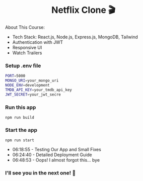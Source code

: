 <h1 align="center">Netflix Clone 🎬</h1>


About This Course:

-   Tech Stack: React.js, Node.js, Express.js, MongoDB, Tailwind
-   Authentication with JWT
-   Responsive UI
-   Watch Trailers


### Setup .env file

```bash
PORT=5000
MONGO_URI=your_mongo_uri
NODE_ENV=development
TMDB_API_KEY=your_tmdb_api_key
JWT_SECRET=your_jwt_secre

```

### Run this app

```shell
npm run build
```

### Start the app

```shell
npm run start
```

-   06:18:55 - Testing Our App and Small Fixes
-   06:24:40 - Detailed Deployment Guide
-   06:48:53 - Oops! I almost forgot this... bye

### I'll see you in the next one! 🚀
